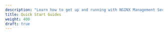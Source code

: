 ```yaml
---
description: "Learn how to get up and running with NGINX Management Security Monitoring"
title: Quick Start Guides
weight: 400
draft: true
---
```


